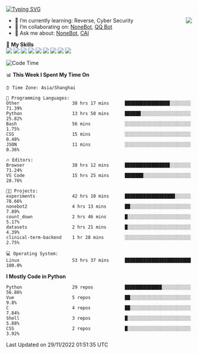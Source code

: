 [![Typing SVG](https://readme-typing-svg.herokuapp.com?size=25&duration=2500&color=8C43EA&vCenter=true&width=200&height=40&lines=Hi+there+%F0%9F%91%8B%F0%9F%8F%BB;I'm+yanyongyu)](https://git.io/typing-svg)

<a href="#">
  <img align="right" src="https://github-readme-stats.vercel.app/api?username=yanyongyu&count_private=true&show_icons=true&bg_color=15,f2f7fd,E0EAFC" />
</a>

- 🌱 I’m currently learning: Reverse, Cyber Security
- 👯 I’m collaborating on: [NoneBot](https://github.com/nonebot), [QQ Bot](https://github.com/Mrs4s/go-cqhttp)
- 💬 Ask me about: [NoneBot](https://github.com/nonebot), [CAI](https://github.com/cscs181/CAI)

🌟 **My Skills**  
![](https://img.shields.io/badge/-Python-3e74a2?style=flat-square&logo=Python&logoColor=fff)
![](https://img.shields.io/badge/-Node.js-339933?style=flat-square&logo=Node.js&logoColor=fff)
![](https://img.shields.io/badge/-Vue-4fc08d?style=flat-square&logo=Vue.js&logoColor=fff)
![](https://img.shields.io/badge/-React-2d98ce?style=flat-square&logo=React&logoColor=fff)
![](https://img.shields.io/badge/-Docker-2496ED?style=flat-square&logo=Docker&logoColor=fff)
![](https://img.shields.io/badge/-Linux-000000?style=flat-square&logo=Linux&logoColor=fff)
![](https://img.shields.io/badge/-MySQL-4479A1?style=flat-square&logo=MySQL&logoColor=fff)
![](https://img.shields.io/badge/-Redis-DC382D?style=flat-square&logo=Redis&logoColor=fff)
![](https://img.shields.io/badge/-MongoDB-47A248?style=flat-square&logo=MongoDB&logoColor=fff)

<!--START_SECTION:waka-->
![Code Time](http://img.shields.io/badge/Code%20Time-3%2C285%20hrs%2050%20mins-blue)

📊 **This Week I Spent My Time On** 

```text
⌚︎ Time Zone: Asia/Shanghai

💬 Programming Languages: 
Other                    38 hrs 17 mins      █████████████████░░░░░░░░   71.39% 
Python                   13 hrs 50 mins      ██████░░░░░░░░░░░░░░░░░░░   25.82% 
Bash                     56 mins             ░░░░░░░░░░░░░░░░░░░░░░░░░   1.75% 
CSS                      15 mins             ░░░░░░░░░░░░░░░░░░░░░░░░░   0.48% 
JSON                     11 mins             ░░░░░░░░░░░░░░░░░░░░░░░░░   0.36%

🔥 Editors: 
Browser                  38 hrs 12 mins      █████████████████░░░░░░░░   71.24% 
VS Code                  15 hrs 25 mins      ███████░░░░░░░░░░░░░░░░░░   28.76%

🐱‍💻 Projects: 
experiments              42 hrs 10 mins      ███████████████████░░░░░░   78.66% 
nonebot2                 4 hrs 13 mins       ██░░░░░░░░░░░░░░░░░░░░░░░   7.89% 
count_down               2 hrs 46 mins       █░░░░░░░░░░░░░░░░░░░░░░░░   5.17% 
datasets                 2 hrs 21 mins       █░░░░░░░░░░░░░░░░░░░░░░░░   4.39% 
clinical-term-backend    1 hr 28 mins        ░░░░░░░░░░░░░░░░░░░░░░░░░   2.75%

💻 Operating System: 
Linux                    53 hrs 37 mins      █████████████████████████   100.0%

```

**I Mostly Code in Python** 

```text
Python                   29 repos            ██████████████░░░░░░░░░░░   56.86% 
Vue                      5 repos             ██░░░░░░░░░░░░░░░░░░░░░░░   9.8% 
C                        4 repos             ██░░░░░░░░░░░░░░░░░░░░░░░   7.84% 
Shell                    3 repos             █░░░░░░░░░░░░░░░░░░░░░░░░   5.88% 
CSS                      2 repos             █░░░░░░░░░░░░░░░░░░░░░░░░   3.92%

```



 Last Updated on 29/11/2022 01:51:35 UTC
<!--END_SECTION:waka-->
